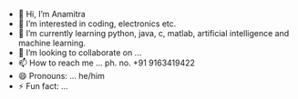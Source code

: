 - 👋 Hi, I’m Anamitra
- 👀 I’m interested in coding, electronics etc.
- 🌱 I’m currently learning python, java, c, matlab, artificial intelligence and machine learning.
- 💞️ I’m looking to collaborate on ...
- 📫 How to reach me ... ph. no. +91 9163419422
- 😄 Pronouns: ... he/him
- ⚡ Fun fact: ...

<!---
ANA-Avenger/ANA-Avenger is a ✨ special ✨ repository because its `README.md` (this file) appears on your GitHub profile.
You can click the Preview link to take a look at your changes.
--->
